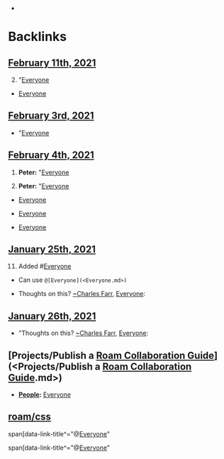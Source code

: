 - 

# Backlinks
## [February 11th, 2021](<February 11th, 2021.md>)
2. "[Everyone](<Everyone.md>)

- [Everyone](<Everyone.md>)

## [February 3rd, 2021](<February 3rd, 2021.md>)
- "[Everyone](<Everyone.md>)

## [February 4th, 2021](<February 4th, 2021.md>)
1. **Peter:** "[Everyone](<Everyone.md>)

2. **Peter:** "[Everyone](<Everyone.md>)

- [Everyone](<Everyone.md>)

- [Everyone](<Everyone.md>)

- [Everyone](<Everyone.md>)

## [January 25th, 2021](<January 25th, 2021.md>)
11. Added #[Everyone](<Everyone.md>)

- Can use `@[Everyone](<Everyone.md>)`

- Thoughts on this? [~](<~.md>)[Charles Farr](<Charles Farr.md>), [Everyone](<Everyone.md>):

## [January 26th, 2021](<January 26th, 2021.md>)
- "Thoughts on this? [~](<~.md>)[Charles Farr](<Charles Farr.md>), [Everyone](<Everyone.md>):

## [Projects/Publish a [Roam Collaboration Guide](<Roam Collaboration Guide.md>)](<Projects/Publish a [Roam Collaboration Guide](<Roam Collaboration Guide.md>).md>)
- **[People](<People.md>):** [Everyone](<Everyone.md>)

## [roam/css](<roam/css.md>)
span[data-link-title^="@[Everyone](<Everyone.md>)"

span[data-link-title^="@[Everyone](<Everyone.md>)"

